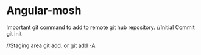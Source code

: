 # Angular-mosh
Important git command to add to remote git hub repository.
//Initial Commit
git init

//Staging area
git add. or git add -A
